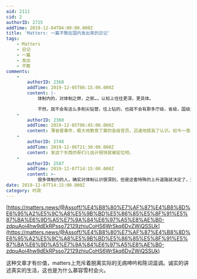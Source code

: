 ```yaml
---
aid: 2111
cid: 2
authorID: 2725
addTime: 2019-12-04T04:00:00.000Z
title: 'Matters: 一篇不敢在国内发出来的日记'
tags:
    - Matters
    - 日记
    - 一篇
    - 发出
    - 不敢
comments:
    -
        authorID: 2360
        addTime: 2019-12-05T06:15:00.000Z
        content: |-
            体制内的，对体制之弊，之邪…，认知上往往更深，更具体。

            不然，就不会有这么多削尖钻营，往上钻的，也就不会有那多厅级，省级，国级大贪官了。
    -
        authorID: 2360
        addTime: 2019-12-05T06:45:00.000Z
        content: 薄省督事件，极大地教育了黨的各级官员，迅速地提高了认识。如今一落马，大多当庭认罪，再也不上诉了，认命了。
    -
        authorID: 2748
        addTime: 2019-12-06T21:30:00.000Z
        content: 发这个东西的哥们儿估计很快就被定位吧。
    -
        authorID: 2587
        addTime: 2019-12-07T14:15:00.000Z
        content: >-
            很多体制内的人，确实对体制认识很深刻，但是这套特殊的上升道路就决定了，登顶的人，不论邪也好，善也好，还是狠也好，绝对是有能力的人。而把子女送国外，还有很多在国置办资产的人，不是羡慕国外，而是留后路，以防在国内失败的时候。这个国外可以不自由，不民主，但只要不会被国内影响都行。
date: 2019-12-07T14:15:00.000Z
category: 时政
---
```


[https://matters.news/@Assoff/%E4%B8%80%E7%AF%87%E4%B8%8D%E6%95%A2%E5%9C%A8%E5%9B%BD%E5%86%85%E5%8F%91%E5%87%BA%E6%9D%A5%E7%9A%84%E6%97%A5%E8%AE%B0-zdpuAoi4hw9dEkRPsso72129zhiuCoHS6WrSkq6DvZWiQSSUk](https://matters.news/@Assoff/%E4%B8%80%E7%AF%87%E4%B8%8D%E6%95%A2%E5%9C%A8%E5%9B%BD%E5%86%85%E5%8F%91%E5%87%BA%E6%9D%A5%E7%9A%84%E6%97%A5%E8%AE%B0-zdpuAoi4hw9dEkRPsso72129zhiuCoHS6WrSkq6DvZWiQSSUk)

这种文章才有价值，matters上充斥着脱离实际的无病呻吟和陈词滥调。诚实的讲述真实的生活，这也是为什么慕容雪村会火。

